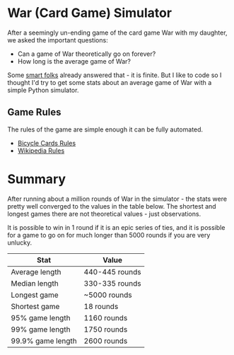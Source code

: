 # War (Card Game) Simulator

After a seemingly un-ending game of the card game War with my daughter, we asked the important questions:

* Can a game of War theoretically go on forever?
* How long is the average game of War?

Some [smart folks](https://arxiv.org/abs/1007.1371) already answered that - it is finite. But I like to code
so I thought I'd try to get some stats about an average game of War with a simple Python simulator.

## Game Rules

The rules of the game are simple enough it can be fully automated.

 * [Bicycle Cards Rules](https://bicyclecards.com/how-to-play/war/)
 * [Wikipedia Rules](https://en.wikipedia.org/wiki/War_(card_game))
 
# Summary

After running about a million rounds of War in the simulator - the stats
were pretty well converged to the values in the table below. The shortest
and longest games there are not theoretical values - just observations. 

It is possible to win in 1 round if it is an epic series of ties, and it is
possible for a game to go on for much longer than 5000 rounds if you are very unlucky.

| Stat  | Value |
|-------|-------|
| Average length |  440-445 rounds |
| Median length  |  330-335 rounds |
| Longest game   | ~5000 rounds    |
| Shortest game  | 18 rounds       |
| 95% game length | 1160 rounds   |
| 99% game length | 1750 rounds   |
| 99.9% game length | 2600 rounds |